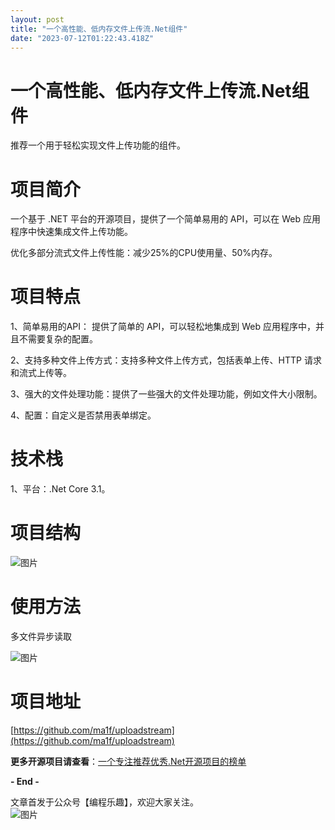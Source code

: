 ```yaml
---
layout: post
title: "一个高性能、低内存文件上传流.Net组件"
date: "2023-07-12T01:22:43.418Z"
---
```

一个高性能、低内存文件上传流.Net组件
====================

推荐一个用于轻松实现文件上传功能的组件。

**项目简介**
========

一个基于 .NET 平台的开源项目，提供了一个简单易用的 API，可以在 Web 应用程序中快速集成文件上传功能。

优化多部分流式文件上传性能：减少25%的CPU使用量、50%内存。

**项目特点**
========

1、简单易用的API： 提供了简单的 API，可以轻松地集成到 Web 应用程序中，并且不需要复杂的配置。

2、支持多种文件上传方式：支持多种文件上传方式，包括表单上传、HTTP 请求和流式上传等。

3、强大的文件处理功能：提供了一些强大的文件处理功能，例如文件大小限制。

4、配置：自定义是否禁用表单绑定。

**技术栈**
=======

1、平台：.Net Core 3.1。

**项目结构**
========

![图片](https://img2023.cnblogs.com/blog/93789/202307/93789-20230712084817091-1680734292.png)

**使用方法**
========

多文件异步读取

![图片](https://img2023.cnblogs.com/blog/93789/202307/93789-20230712084817118-1348207662.png)

**项目地址**
========

[https://github.com/ma1f/uploadstream](https://github.com/ma1f/uploadstream)

**更多开源项目请查看**：[一个专注推荐优秀.Net开源项目的榜单](https://github.com/bianchenglequ/NetCodeTop)

**\- End -**

文章首发于公众号【编程乐趣】，欢迎大家关注。  
![图片](https://img2020.cnblogs.com/blog/93789/202105/93789-20210520132522800-1532644404.jpg)